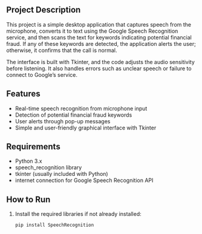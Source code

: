 
## Project Description

This project is a simple desktop application that captures speech from the microphone, converts it to text using the Google Speech Recognition service, and then scans the text for keywords indicating potential financial fraud. If any of these keywords are detected, the application alerts the user; otherwise, it confirms that the call is normal.

The interface is built with Tkinter, and the code adjusts the audio sensitivity before listening. It also handles errors such as unclear speech or failure to connect to Google’s service.

## Features

- Real-time speech recognition from microphone input  
- Detection of potential financial fraud keywords  
- User alerts through pop-up messages  
- Simple and user-friendly graphical interface with Tkinter

## Requirements

- Python 3.x  
- speech_recognition library  
- tkinter (usually included with Python)  
- internet connection for Google Speech Recognition API

## How to Run

1. Install the required libraries if not already installed:  
   ```bash
   pip install SpeechRecognition
